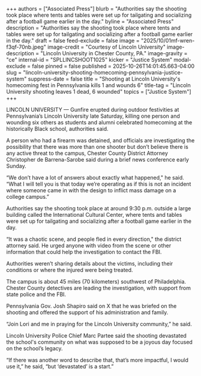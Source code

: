 +++
authors = ["Associated Press"]
blurb = "Authorities say the shooting took place where tents and tables were set up for tailgating and socializing after a football game earlier in the day."
byline = "Associated Press"
description = "Authorities say the shooting took place where tents and tables were set up for tailgating and socializing after a football game earlier in the day."
draft = false
feed-exclude = false
image = "2025/10/01mf-wren-f3qf-70nb.jpeg"
image-credit = "Courtesy of Lincoln University"
image-description = "Lincoln University in Chester County, PA."
image-gravity = "ce"
internal-id = "SPLLINCSHOOT1025"
kicker = "Justice System"
modal-exclude = false
pinned = false
published = 2025-10-26T14:01:45.663-04:00
slug = "lincoln-university-shooting-homecoming-pennsylvania-justice-system"
suppress-date = false
title = "Shooting at Lincoln University's homecoming fest in Pennsylvania kills 1 and wounds 6"
title-tag = "Lincoln University shooting leaves 1 dead, 6 wounded"
topics = ["Justice System"]
+++

LINCOLN UNIVERSITY — Gunfire erupted during outdoor festivities at Pennsylvania’s Lincoln University late Saturday, killing one person and wounding six others as students and alumni celebrated homecoming at the historically Black school, authorities said.

A person who had a firearm was detained, and officials are investigating the possibility that there was more than one shooter but don’t believe there is any active threat to the campus, Chester County District Attorney Christopher de Barrena-Sarobe said during a brief news conference early Sunday.

“We don’t have a lot of answers about exactly what happened,&#34; he said. “What I will tell you is that today we’re operating as if this is not an incident where someone came in with the design to inflict mass damage on a college campus.”

Authorities say the shooting took place at around 9:30 p.m. outside a large building called the International Cultural Center, where tents and tables were set up for tailgating and socializing after a football game earlier in the day.

“It was a chaotic scene, and people fled in every direction,&#34; the district attorney said. He urged anyone with video from the scene or other information that could help the investigation to contact the FBI.

Authorities weren’t sharing details about the victims, including their conditions or where the injured were being treated.

The campus is about 45 miles (70 kilometers) southwest of Philadelphia. Chester County detectives are leading the investigation, with support from state police and the FBI.

Pennsylvania Gov. Josh Shapiro said on X that he was briefed on the shooting and offered the support of his administration and family.

“Join Lori and me in praying for the Lincoln University community,” he said.

Lincoln University Police Chief Marc Partee said the shooting devastated the school&#39;s community on what was supposed to be a joyous day focused on the school’s legacy.

“If there was another word to describe that, that’s more impactful, I would use it,” he said, “but ‘devastated’ is a start.”

